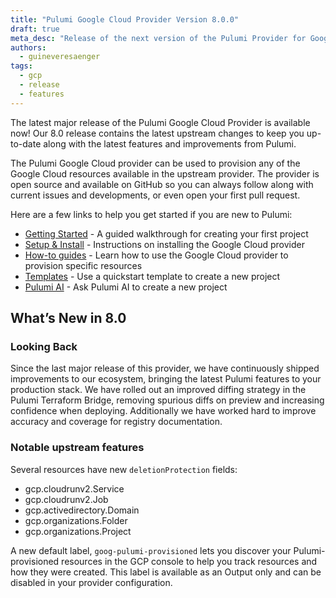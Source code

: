 ```yaml
---
title: "Pulumi Google Cloud Provider Version 8.0.0"
draft: true
meta_desc: "Release of the next version of the Pulumi Provider for Google Cloud"
authors:
  - guineveresaenger
tags:
  - gcp
  - release
  - features
---
```


The latest major release of the Pulumi Google Cloud Provider is available now!
Our 8.0 release contains the latest upstream changes to keep you up-to-date along with the latest features and improvements from Pulumi.

The Pulumi Google Cloud provider can be used to provision any of the Google Cloud resources available in the upstream provider.
The provider is open source and available on GitHub so you can always follow along with current issues and developments, or even open your first pull request.

<!--more-->

Here are a few links to help you get started if you are new to Pulumi:

- [Getting Started](https://www.pulumi.com/docs/clouds/gcp/get-started/) - A guided walkthrough for creating your first project
- [Setup & Install](https://www.pulumi.com/registry/packages/gcp/installation-configuration/) - Instructions on installing the Google Cloud provider
- [How-to guides](https://www.pulumi.com/registry/packages/gcp/how-to-guides/) - Learn how to use the Google Cloud provider to provision specific resources
- [Templates](https://www.pulumi.com/templates/serverless-application/gcp/) - Use a quickstart template to create a new project
- [Pulumi AI](https://www.pulumi.com/ai) - Ask Pulumi AI to create a new project

## What’s New in 8.0

### Looking Back

Since the last major release of this provider, we have continuously shipped improvements to our ecosystem, bringing the latest Pulumi features to your production stack.
We have rolled out an improved diffing strategy in the Pulumi Terraform Bridge, removing spurious diffs on preview and increasing confidence when deploying.
Additionally we have worked hard to improve accuracy and coverage for registry documentation.

### Notable upstream features

Several resources have new `deletionProtection` fields:

- gcp.cloudrunv2.Service
- gcp.cloudrunv2.Job
- gcp.activedirectory.Domain
- gcp.organizations.Folder
- gcp.organizations.Project

A new default label, `goog-pulumi-provisioned` lets you discover your Pulumi-provisioned resources in the GCP console
to help you track resources and how they were created.
This label is available as an Output only and can be disabled in your provider configuration.
